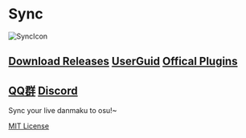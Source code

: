# Sync

![SyncIcon](Sync/Resources/SyncIcon.ico)

## [Download Releases](/releases) [UserGuid](https://github.com/Deliay/Sync/wiki/UserReadMe)  [Offical Plugins](https://github.com/Deliay/SyncPlugin)
[QQ群](https://jq.qq.com/?_wv=1027&k=5y2CVZ6) [Discord](https://discord.gg/KG86sWS)
----------------------------------
Sync your live danmaku to osu!~

[MIT License](LICENSE)
